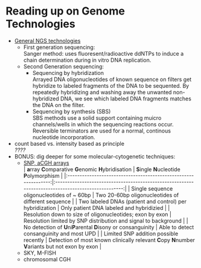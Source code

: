 # Reading up on Genome Technologies
* [General NGS technologies](https://github.com/compbiozurich/UZH-BIO392/blob/master/course-material/2020/2018-04-01___Slatko-et-al.__Next-Generation-Sequencing-Technologies__Curr-Prot-Mol-Biol__review.pdf)
    * First generation sequencing:  
    Sanger method: uses fluoresent/radioactive ddNTPs to induce a chain determination during in vitro DNA replication.
    * Second Generation sequencing:
      - Sequencing by hybridization  
      Arrayed DNA oligonucleotides of known sequence on filters get hybridize to labeled fragments of the DNA to be sequented. By repeatedly hybridizing and washing away the unwanted non-hybridized DNA, we see which labeled DNA fragments matches the DNA on the filter.
      - Sequencing by synthesis (SBS)  
      SBS methods use a solid support containing muicro channels/wells in which the sequencing reactions occur. Reversible terminators are used for a normal, continous nucleotide incorporation. 
* count based vs. intensity based as principle   
*????*
* BONUS: dig deeper for some molecular-cytogenetic techniques: 
  * [SNP, aCGH arrays](https://github.com/compbiozurich/UZH-BIO392/blob/master/course-material/2020/2011-07-18___Schaaf%2C-Wiesnieszka-and-Beaudet__Copy-Number-and-SNP-Arrays-in-Clinical-Diagnostics__Ann-Rev-Genom__review.pdf)  
|     **a**rray **C**omparative **G**enomic **H**ybridisation     |                             **S**ingle **N**ucleotide **P**olymorphism                             |
|:---------------------------------------------------------------:|:--------------------------------------------------------------------------------------------------:|
| Single sequence oligonucleotides of ~ 60bp                      | Two 20-60bp oligonucleotides of different sequence                                                 |
| Two labeled DNAs (patient and control) per hybridization        | Only patient DNA labeled and hybridizied                                                           |
| Resolution down to size of oligonucleotides; exon by exon       | Resolution limited by SNP distribution and signal to background                                    |
| No detection of **U**ni**P**arental **D**isony or consanguinity | Able to detect consanguinity and most UPD                                                          |
| Limited SNP addition possible recently                          | Detection of most known clinically relevant **C**opy **N**number **V**ariants but not exon by exon |
  * SKY, M-FISH
  * chromosomal CGH
